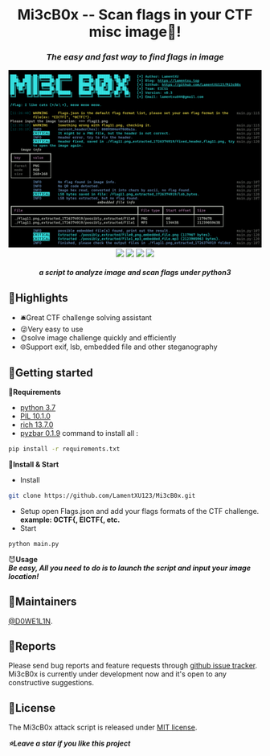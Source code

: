 <h1 align="center">Mi3cB0x -- Scan flags in your CTF misc image🚩!</h1>
<em><h3 align="center">The easy and fast way to find flags in image</h3></em>
<p align="center">
<img src=https://github.com/LamentXU123/Mi3cB0x/blob/main/images/profile.png>
<img src=https://img.shields.io/badge/python-3.7+-blue?style=for-the-badge>
<img src=https://img.shields.io/badge/License-MIT-green?style=for-the-badge>
<img src=https://img.shields.io/badge/State-Developing-red?style=for-the-badge>
<img src=https://img.shields.io/badge/Platform-Windows-orange?style=for-the-badge>
<em><h5 align="center">a script to analyze image and scan flags under python3</h5></em>

## 📸Highlights
* 🛎️Great CTF challenge solving assistant
* 😜Very easy to use  
* 🌞solve image challenge quickly and efficiently
* 🌐Support exif, lsb, embedded file and other steganography

## 📕Getting started
🥰**Requirements**  

* [python 3.7](https://python.org)
* [PIL 10.1.0](https://github.com/python-pillow/Pillow)
* [rich 13.7.0](https://github.com/Textualize/rich)
* [pyzbar 0.1.9](https://github.com/NaturalHistoryMuseum/pyzbar)
command to install all :
```sh
pip install -r requirements.txt
```
👋**Install & Start**
* Install
```sh
git clone https://github.com/LamentXU123/Mi3cB0x.git
```
* Setup
open Flags.json and add your flags formats of the CTF challenge.  
**example: 0CTF{, EICTF{, etc.**  
* Start
```sh
python main.py
```

😈**Usage**  
<em>***Be easy, All you need to do is to launch the script and input your image location!***</em>

     
## 🦸Maintainers
[@D0WE1L1N](https://github.com/Duweilin).

## 🤝Reports

Please send bug reports and feature requests through [github issue tracker](https://github.com/DWL-stu/Mi3cB0x/issues). Mi3cB0x is currently under development now and it's open to any constructive suggestions.

 
## 📃License
The Mi3cB0x attack script is released under [MIT license](https://github.com/DWL-stu/Mi3cB0x/License).

***⭐️Leave a star if you like this project***
